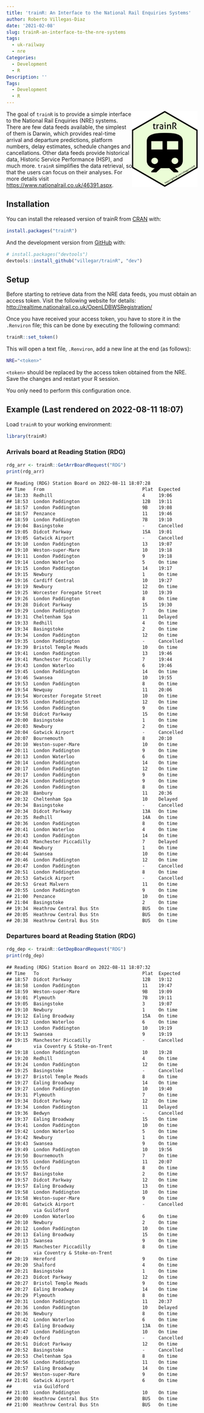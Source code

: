 ```yaml
---
title: 'trainR: An Interface to the National Rail Enquiries Systems'
author: Roberto Villegas-Diaz
date: '2021-02-08'
slug: trainR-an-interface-to-the-nre-systems
tags:
  - uk-railway
  - nre
Categories:
  - Development
  - R
Description: ''
Tags:
  - Development
  - R
---
```


<img src="https://raw.githubusercontent.com/villegar/trainR/main/inst/images/logo.png" alt="logo" align="right" height=200px/>

The goal of `trainR` is to provide a simple interface to the 
National Rail Enquiries (NRE) systems. There are few data feeds 
available, the simplest of them is Darwin, which provides real-time 
arrival and departure predictions, platform numbers, delay estimates, 
schedule changes and cancellations. Other data feeds provide historical 
data, Historic Service Performance (HSP), and much more. `trainR` 
simplifies the data retrieval, so that the users can focus on their 
analyses. For more details visit 
https://www.nationalrail.co.uk/46391.aspx.

## Installation

You can install the released version of trainR from [CRAN](https://CRAN.R-project.org) with:

``` r
install.packages("trainR")
```

And the development version from [GitHub](https://github.com/) with:

``` r
# install.packages("devtools")
devtools::install_github("villegar/trainR", "dev")
```

## Setup
Before starting to retrieve data from the NRE data feeds, you must obtain an access token. 
Visit the following website for details: http://realtime.nationalrail.co.uk/OpenLDBWSRegistration/

Once you have received your access token, you have to store it in the `.Renviron` file; this can be 
done by executing the following command:


```r
trainR::set_token()
```

This will open a text file, `.Renviron`, add a new line at the end (as follows):

```bash
NRE="<token>"
```

`<token>` should be replaced by the access token obtained from the NRE. Save the changes and restart 
your R session.

You only need to perform this configuration once.

## Example (Last rendered on 2022-08-11 18:07)

Load `trainR` to your working environment:

```r
library(trainR)
```

### Arrivals board at Reading Station (RDG)


```r
rdg_arr <- trainR::GetArrBoardRequest("RDG")
print(rdg_arr)
```

```
## Reading (RDG) Station Board on 2022-08-11 18:07:28
## Time   From                                    Plat  Expected
## 18:33  Redhill                                 4     19:06
## 18:53  London Paddington                       12B   19:11
## 18:57  London Paddington                       9B    19:08
## 18:57  Penzance                                11    19:46
## 18:59  London Paddington                       7B    19:10
## 19:04  Basingstoke                             -     Cancelled
## 19:05  Didcot Parkway                          15A   19:01
## 19:05  Gatwick Airport                         -     Cancelled
## 19:10  London Paddington                       13    19:07
## 19:10  Weston-super-Mare                       10    19:18
## 19:11  London Paddington                       9     19:18
## 19:14  London Waterloo                         5     On time
## 19:15  London Paddington                       14    19:17
## 19:15  Newbury                                 1     On time
## 19:16  Cardiff Central                         10    19:27
## 19:19  Newbury                                 12    On time
## 19:25  Worcester Foregate Street               10    19:39
## 19:26  London Paddington                       8     On time
## 19:28  Didcot Parkway                          15    19:30
## 19:29  London Paddington                       7     On time
## 19:31  Cheltenham Spa                          11    Delayed
## 19:33  Redhill                                 4     On time
## 19:34  Basingstoke                             2     On time
## 19:34  London Paddington                       12    On time
## 19:35  London Paddington                       -     Cancelled
## 19:39  Bristol Temple Meads                    10    On time
## 19:41  London Paddington                       13    19:46
## 19:41  Manchester Piccadilly                   7     19:44
## 19:43  London Waterloo                         6     19:46
## 19:45  London Paddington                       14    On time
## 19:46  Swansea                                 10    19:55
## 19:53  London Paddington                       8     On time
## 19:54  Newquay                                 11    20:06
## 19:54  Worcester Foregate Street               10    On time
## 19:55  London Paddington                       12    On time
## 19:56  London Paddington                       9     On time
## 19:58  Didcot Parkway                          15    On time
## 20:00  Basingstoke                             1     On time
## 20:03  Newbury                                 2     On time
## 20:04  Gatwick Airport                         -     Cancelled
## 20:07  Bournemouth                             8     20:10
## 20:10  Weston-super-Mare                       10    On time
## 20:11  London Paddington                       9     On time
## 20:13  London Waterloo                         6     On time
## 20:14  London Paddington                       14    On time
## 20:17  London Paddington                       12    On time
## 20:17  London Paddington                       9     On time
## 20:24  London Paddington                       9     On time
## 20:26  London Paddington                       8     On time
## 20:28  Banbury                                 11    20:36
## 20:32  Cheltenham Spa                          10    Delayed
## 20:34  Basingstoke                             -     Cancelled
## 20:34  Didcot Parkway                          13A   On time
## 20:35  Redhill                                 14A   On time
## 20:36  London Paddington                       8     On time
## 20:41  London Waterloo                         4     On time
## 20:43  London Paddington                       14    On time
## 20:43  Manchester Piccadilly                   7     Delayed
## 20:44  Newbury                                 1     On time
## 20:44  Swansea                                 10    On time
## 20:46  London Paddington                       12    On time
## 20:47  London Paddington                       -     Cancelled
## 20:51  London Paddington                       8     On time
## 20:53  Gatwick Airport                         -     Cancelled
## 20:53  Great Malvern                           11    On time
## 20:55  London Paddington                       9     On time
## 21:00  Penzance                                10    On time
## 21:04  Basingstoke                             2     On time
## 19:34  Heathrow Central Bus Stn                BUS   On time
## 20:05  Heathrow Central Bus Stn                BUS   On time
## 20:38  Heathrow Central Bus Stn                BUS   On time
```

### Departures board at Reading Station (RDG)


```r
rdg_dep <- trainR::GetDepBoardRequest("RDG")
print(rdg_dep)
```

```
## Reading (RDG) Station Board on 2022-08-11 18:07:32
## Time   To                                      Plat  Expected
## 18:57  Didcot Parkway                          12B   19:12
## 18:58  London Paddington                       11    19:47
## 18:59  Weston-super-Mare                       9B    19:09
## 19:01  Plymouth                                7B    19:11
## 19:05  Basingstoke                             3     19:07
## 19:10  Newbury                                 1     On time
## 19:12  Ealing Broadway                         15A   On time
## 19:12  London Waterloo                         6     On time
## 19:13  London Paddington                       10    19:19
## 19:13  Swansea                                 9     19:19
## 19:15  Manchester Piccadilly                   -     Cancelled
##        via Coventry & Stoke-on-Trent           
## 19:18  London Paddington                       10    19:28
## 19:20  Redhill                                 4     On time
## 19:24  London Paddington                       12    On time
## 19:25  Basingstoke                             -     Cancelled
## 19:27  Bristol Temple Meads                    8     On time
## 19:27  Ealing Broadway                         14    On time
## 19:27  London Paddington                       10    19:40
## 19:31  Plymouth                                7     On time
## 19:34  Didcot Parkway                          12    On time
## 19:34  London Paddington                       11    Delayed
## 19:36  Bedwyn                                  -     Cancelled
## 19:37  Ealing Broadway                         15    On time
## 19:41  London Paddington                       10    On time
## 19:42  London Waterloo                         5     On time
## 19:42  Newbury                                 1     On time
## 19:43  Swansea                                 9     On time
## 19:49  London Paddington                       10    19:56
## 19:50  Bournemouth                             7     On time
## 19:55  London Paddington                       11    20:07
## 19:55  Oxford                                  8     On time
## 19:57  Basingstoke                             2     On time
## 19:57  Didcot Parkway                          12    On time
## 19:57  Ealing Broadway                         13    On time
## 19:58  London Paddington                       10    On time
## 19:58  Weston-super-Mare                       9     On time
## 20:01  Gatwick Airport                         -     Cancelled
##        via Guildford                           
## 20:09  London Waterloo                         6     On time
## 20:10  Newbury                                 2     On time
## 20:12  London Paddington                       10    On time
## 20:13  Ealing Broadway                         15    On time
## 20:13  Swansea                                 9     On time
## 20:15  Manchester Piccadilly                   8     On time
##        via Coventry & Stoke-on-Trent           
## 20:19  Hereford                                9     On time
## 20:20  Shalford                                4     On time
## 20:21  Basingstoke                             1     On time
## 20:23  Didcot Parkway                          12    On time
## 20:27  Bristol Temple Meads                    9     On time
## 20:27  Ealing Broadway                         14    On time
## 20:29  Plymouth                                8     On time
## 20:31  London Paddington                       11    20:37
## 20:36  London Paddington                       10    Delayed
## 20:36  Newbury                                 8     On time
## 20:42  London Waterloo                         6     On time
## 20:45  Ealing Broadway                         13A   On time
## 20:47  London Paddington                       10    On time
## 20:49  Oxford                                  -     Cancelled
## 20:51  Didcot Parkway                          12    On time
## 20:52  Basingstoke                             -     Cancelled
## 20:53  Cheltenham Spa                          8     On time
## 20:56  London Paddington                       11    On time
## 20:57  Ealing Broadway                         14    On time
## 20:57  Weston-super-Mare                       9     On time
## 21:01  Gatwick Airport                         6     On time
##        via Guildford                           
## 21:03  London Paddington                       10    On time
## 20:00  Heathrow Central Bus Stn                BUS   On time
## 21:00  Heathrow Central Bus Stn                BUS   On time
```
